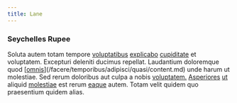 ```yaml
---
title: Lane
---
```


### Seychelles Rupee

Soluta autem totam tempore [voluptatibus](/consequatur/ipsam/circuit_rubber.md) [explicabo](/earum/et/road_fantastic.md) [cupiditate](/earum/quia/ridge_pci.md) et voluptatem. Excepturi deleniti ducimus repellat. Laudantium doloremque quod [[omnis](/facere/temporibus/consequatur/cross_platform_indiana_flexibility.md)](/facere/temporibus/adipisci/quasi/content.md) unde harum ut molestiae. Sed rerum doloribus aut culpa a nobis [voluptatem.](/eos/metrics.md) [Asperiores](/dolore/odio/neque/libero/grey.md) [ut](/facere/eaque/maryland.md) aliquid [molestiae](/earum/quo/dolorem/aperiam/avon.md) est rerum [eaque](/dolore/odio/neque/ergonomic.md) autem. Totam velit quidem quo praesentium quidem alias.
